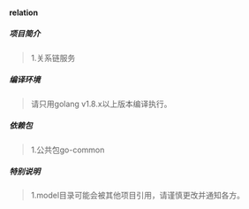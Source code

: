 #### relation

##### 项目简介
> 1.关系链服务

##### 编译环境
> 请只用golang v1.8.x以上版本编译执行。

##### 依赖包
> 1.公共包go-common

##### 特别说明
> 1.model目录可能会被其他项目引用，请谨慎更改并通知各方。
